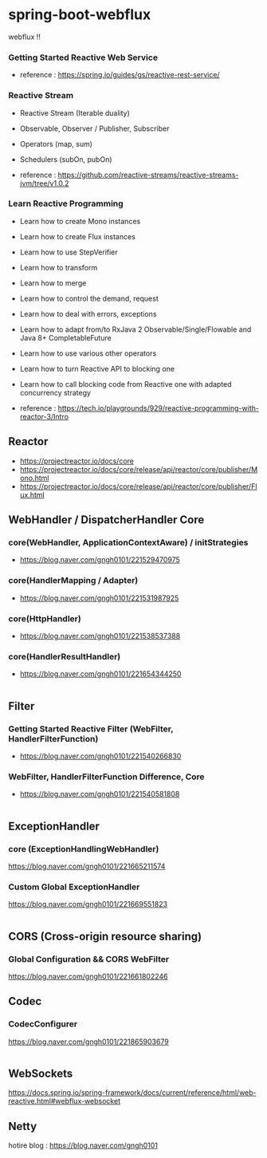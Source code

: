 # spring-boot-webflux

webflux !! 


### Getting Started Reactive Web Service

- reference : https://spring.io/guides/gs/reactive-rest-service/


### Reactive Stream 

- Reactive Stream (Iterable duality)

- Observable, Observer / Publisher, Subscriber

- Operators (map, sum)

- Schedulers (subOn, pubOn)

- reference : https://github.com/reactive-streams/reactive-streams-jvm/tree/v1.0.2

### Learn Reactive Programming

- Learn how to create Mono instances

- Learn how to create Flux instances

- Learn how to use StepVerifier

- Learn how to transform

- Learn how to merge

- Learn how to control the demand, request

- Learn how to deal with errors, exceptions

- Learn how to adapt from/to RxJava 2 Observable/Single/Flowable and Java 8+ CompletableFuture

- Learn how to use various other operators

- Learn how to turn Reactive API to blocking one

- Learn how to call blocking code from Reactive one with adapted concurrency strategy

- reference : https://tech.io/playgrounds/929/reactive-programming-with-reactor-3/Intro

## Reactor 

- https://projectreactor.io/docs/core
- https://projectreactor.io/docs/core/release/api/reactor/core/publisher/Mono.html
- https://projectreactor.io/docs/core/release/api/reactor/core/publisher/Flux.html


## WebHandler / DispatcherHandler Core

### core(WebHandler, ApplicationContextAware) / initStrategies

- https://blog.naver.com/gngh0101/221529470975

### core(HandlerMapping / Adapter)
  
- https://blog.naver.com/gngh0101/221531987925
  
### core(HttpHandler)

- https://blog.naver.com/gngh0101/221538537388   

### core(HandlerResultHandler)

- https://blog.naver.com/gngh0101/221654344250


~~~
~~~

## Filter

### Getting Started Reactive Filter (WebFilter, HandlerFilterFunction)

- https://blog.naver.com/gngh0101/221540266830

### WebFilter, HandlerFilterFunction Difference, Core

- https://blog.naver.com/gngh0101/221540581808

```
```
## ExceptionHandler

### core (ExceptionHandlingWebHandler)

https://blog.naver.com/gngh0101/221665211574

### Custom Global ExceptionHandler

https://blog.naver.com/gngh0101/221669551823


```
```
## CORS (Cross-origin resource sharing)

### Global Configuration && CORS WebFilter

https://blog.naver.com/gngh0101/221661802246


## Codec 

### CodecConfigurer 
https://blog.naver.com/gngh0101/221865903679

```
```
## WebSockets

https://docs.spring.io/spring-framework/docs/current/reference/html/web-reactive.html#webflux-websocket

## Netty


hotire blog : https://blog.naver.com/gngh0101

